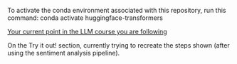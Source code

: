 To activate the conda environment associated with this repository, run this command:
conda activate huggingface-transformers


[Your current point in the LLM course you are following](https://huggingface.co/learn/llm-course/chapter2/2)

On the Try it out! section, currently trying to recreate the steps shown (after using
the sentiment analysis pipeline).